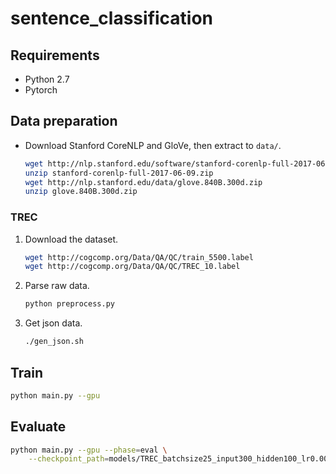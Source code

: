 # sentence_classification

## Requirements

- Python 2.7
- Pytorch


## Data preparation

- Download Stanford CoreNLP and GloVe, then extract to `data/`.

    ```bash
    wget http://nlp.stanford.edu/software/stanford-corenlp-full-2017-06-09.zip
    unzip stanford-corenlp-full-2017-06-09.zip
    wget http://nlp.stanford.edu/data/glove.840B.300d.zip
    unzip glove.840B.300d.zip
    ```

### TREC

1. Download the dataset.

    ```bash
    wget http://cogcomp.org/Data/QA/QC/train_5500.label
    wget http://cogcomp.org/Data/QA/QC/TREC_10.label
    ```

2. Parse raw data.

    ```bash
    python preprocess.py
    ```

3. Get json data.

    ```bash
    ./gen_json.sh
    ```


## Train

```bash
python main.py --gpu
```


## Evaluate

```bash
python main.py --gpu --phase=eval \
    --checkpoint_path=models/TREC_batchsize25_input300_hidden100_lr0.008_ms11_wc0.0001_glove_epoch12.pth
```
